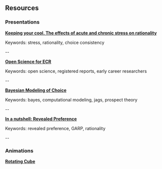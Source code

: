 ## Resources

### Presentations

<a href="/files/pdf/2021-04-1_PresentationPadua.pdf">**Keeping your cool. The effects of acute and chronic stress on rationality**</a>

Keywords: stress, rationality, choice consistency

--

<a href="/files/pdf/2020-03-22_Open-Science.pdf">**Open Science for ECR**</a>

Keywords: open science, registered reports, early career researchers

--

<a href="/files/html/NeurdPres.html">**Bayesian Modeling of Choice**</a>

Keywords: bayes, computational modeling, jags, prospect theory 

--

<a href="/files/pdf/2019-09-10-RevPref-Basics.pdf">**In a nutshell: Revealed Preference**</a>

Keywords: revealed preference, GARP, rationality

--

### Animations

<a href="/files/html/Rotating_Cube.html">**Rotating Cube**</a>